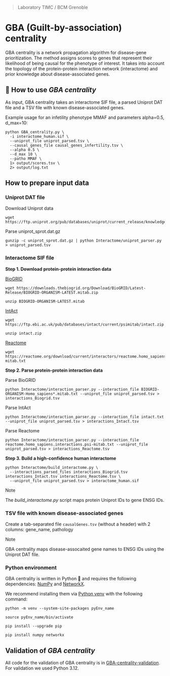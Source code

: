 > Laboratory TIMC / BCM Grenoble

# GBA (Guilt-by-association) centrality

GBA centrality is a network propagation algorithm for disease-gene prioritization. The method assigns scores to genes that represent their likelihood of being causal for the phenotype of interest. It takes into account the topology of the protein-protein interaction network (interactome) and prior knowledge about disease-associated genes.

## 🚀 How to use _GBA centrality_

As input, GBA centrality takes an interactome SIF file, a parsed Uniprot DAT file and a TSV file with known disease-associated genes.

Example usage for an infetility phenotype MMAF and parameters alpha=0.5, d_max=10:

```
python GBA_centrality.py \
  -i interactome_human.sif \
  --uniprot_file uniprot_parsed.tsv \
  --causal_genes_file causal_genes_infertility.tsv \
  --alpha 0.5 \
  --d_max 10 \
  --patho MMAF \
  1> output/scores.tsv \
  2> output/log.txt
```

## How to prepare input data

### Uniprot DAT file

Download Uniprot data

```
wget https://ftp.uniprot.org/pub/databases/uniprot/current_release/knowledgebase/complete/uniprot_sprot.dat.gz
```

Parse uniprot_sprot.dat.gz

```
gunzip -c uniprot_sprot.dat.gz | python Interactome/uniprot_parser.py > uniprot_parsed.tsv
```

### Interactome SIF file

**Step 1. Download protein-protein interaction data**

[BioGRID](https://thebiogrid.org/)

```
wget https://downloads.thebiogrid.org/Download/BioGRID/Latest-Release/BIOGRID-ORGANISM-LATEST.mitab.zip
```

```
unzip BIOGRID-ORGANISM-LATEST.mitab
```

[IntAct](https://www.ebi.ac.uk/intact/home)

```
wget https://ftp.ebi.ac.uk/pub/databases/intact/current/psimitab/intact.zip
```

```
unzip intact.zip
```

[Reactome](https://reactome.org/download-data)

```
wget https://reactome.org/download/current/interactors/reactome.homo_sapiens.interactions.psi-mitab.txt
```

**Step 2. Parse protein-protein interaction data**

Parse BioGRID

```
python Interactome/interaction_parser.py --interaction_file BIOGRID-ORGANISM-Homo_sapiens*.mitab.txt --uniprot_file uniprot_parsed.tsv > interactions_Biogrid.tsv
```

Parse IntAct

```
python Interactome/interaction_parser.py --interaction_file intact.txt --uniprot_file uniprot_parsed.tsv > interactions_Intact.tsv
```

Parse Reactome

```
python Interactome/interaction_parser.py --interaction_file reactome.homo_sapiens.interactions.psi-mitab.txt --uniprot_file uniprot_parsed.tsv > interactions_Reactome.tsv
```

**Step 3. Build a high-confidence human interactome**

```
python Interactome/build_interactome.py \
  --interactions_parsed_files interactions_Biogrid.tsv interactions_Intact.tsv interactions_Reactome.tsv \
  --uniprot_file uniprot_parsed.tsv > interactome_human.sif
```

> [!NOTE]  
> The _build_interactome.py_ script maps protein Uniprot IDs to gene ENSG IDs.

### TSV file with known disease-associated genes

Create a tab-separated file `causalGenes.tsv` (without a header) with 2 columns: gene_name, pathology

> [!NOTE]  
> GBA centrality maps disease-assocaited gene names to ENSG IDs using the Uniprot DAT file.

### Python environment

GBA centrality is written in Python :snake: and requires the following dependencies: [NumPy](https://numpy.org/) and [NetworkX](https://networkx.org/).

We recommend installing them via [Python venv](https://docs.python.org/3/library/venv.html) with the following command:

```
python -m venv --system-site-packages pyEnv_name

source pyEnv_name/bin/activate

pip install --upgrade pip

pip install numpy networkx
```

## Validation of _GBA centrality_

All code for the validation of GBA centrality is in [GBA-centrality-validation](https://github.com/jjjk123/GBA-centrality-validation). For validation we used Python 3.12.
